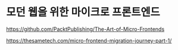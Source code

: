 # 모던 웹을 위한 마이크로 프론트엔드

https://github.com/PacktPublishing/The-Art-of-Micro-Frontends

https://thesametech.com/micro-frontend-migration-journey-part-1/
